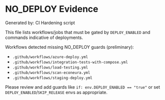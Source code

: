 # NO_DEPLOY Evidence

Generated by: CI Hardening script

This file lists workflows/jobs that must be gated by `DEPLOY_ENABLED` and commands indicative of deployments.

Workflows detected missing NO_DEPLOY guards (preliminary):

- `.github/workflows/azure-deploy.yml`
- `.github/workflows/integration-tests-with-compose.yml`
- `.github/workflows/load-testing.yml`
- `.github/workflows/scan-econeura.yml`
- `.github/workflows/staging-deploy.yml`

Please review and add guards like `if: env.DEPLOY_ENABLED == "true"` or set `DEPLOY_ENABLED`/`SKIP_RELEASE` envs as appropriate.
